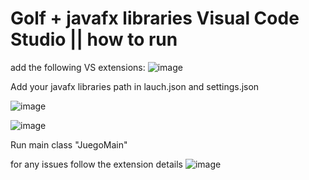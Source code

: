 # Golf + javafx libraries Visual Code Studio || how to run 

add the following VS extensions:
![image](https://github.com/diegoRecinos/Golf/assets/104780516/699da4f1-61d6-405a-a5d8-1b7866586291)

Add your javafx libraries path in lauch.json and settings.json 

![image](https://github.com/diegoRecinos/Golf/assets/104780516/4e0b5b16-e78a-4efa-8209-e6986918524c)

![image](https://github.com/diegoRecinos/Golf/assets/104780516/302f1fd0-3110-4226-a2f8-a69a498e5c1f)

Run  main class "JuegoMain"

for any issues follow the extension details
![image](https://github.com/diegoRecinos/Golf/assets/104780516/aeb16ea4-7c51-42a5-88eb-2bd3bece7e1d)



